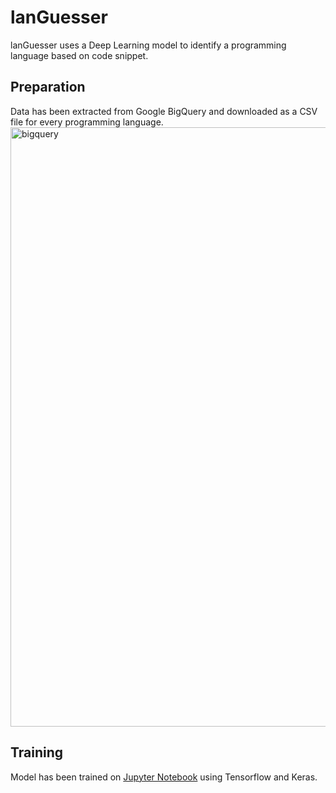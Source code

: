 # lanGuesser
lanGuesser uses a Deep Learning model to identify a programming language based on code snippet.

## Preparation
Data has been extracted from Google BigQuery and downloaded as a CSV file for every programming language.
<img width="959" alt="bigquery" src="https://user-images.githubusercontent.com/38654875/59158130-0f7c5c00-8ab6-11e9-831d-1dd55dbffb71.png">

## Training
Model has been trained on [Jupyter Notebook](lanGuesser.ipynb) using Tensorflow and Keras.
